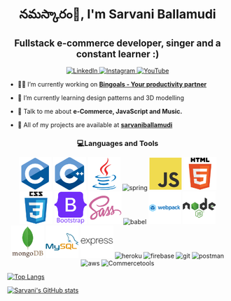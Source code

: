 <h1 align="center">నమస్కారం🙏, I'm Sarvani Ballamudi</h1>
<h2 align="center">Fullstack e-commerce developer, singer and a constant learner :)</h2>

<p align="center">
    <a href="https://www.linkedin.com/in/sarvaniballamudi/" target="blank">
    <img src="https://img.shields.io/badge/-Connect%20on%20LinkedIn-blue?style=flat-round&logo=Linkedin" alt="LinkedIn"> </a>
    <a href="https://www.instagram.com/sarvaniballamudi/" target="blank">
    <img src="https://img.shields.io/badge/-Follow%20on%20Instagram-hotpink?style=flat-round&logo=Instagram&logoColor=white" alt="Instagram"> </a>
    <a href="https://www.youtube.com/c/SarvaniBallamudi/featured" target="blank">
    <img src="https://img.shields.io/badge/-Subscribe%20to%20YouTube-red?style=flat-round&logo=YouTube&logoColor=white" alt="YouTube"> </a>
</p>

- 👩‍💻 I’m currently working on **[Bingoals - Your productivity partner](https://bingoals.vercel.app/)**

- 🌱 I’m currently learning design patterns and 3D modelling

- 💬 Talk to me about **e-Commerce, JavaScript and Music.**

- 🚀 All of my projects are available at **[sarvaniballamudi](https://sarvaniballamudi.github.io)**

<h3 align="center">💻Languages and Tools</h3>
<p align="center">
    <img src="https://raw.githubusercontent.com/devicons/devicon/master/icons/c/c-original.svg" alt="c" width="75" height="75"/> 
    <img src="https://raw.githubusercontent.com/devicons/devicon/master/icons/cplusplus/cplusplus-original.svg" alt="cplusplus" width="75" height="75"/>
    <img src="https://raw.githubusercontent.com/devicons/devicon/master/icons/java/java-original.svg" alt="java" width="75" height="75"/>
    <img src="https://www.vectorlogo.zone/logos/springio/springio-icon.svg" alt="spring" width="75" height="75"/> 
    <img src="https://raw.githubusercontent.com/devicons/devicon/master/icons/javascript/javascript-original.svg" alt="javascript" width="75" height="75"/> 
    <img src="https://raw.githubusercontent.com/devicons/devicon/master/icons/html5/html5-original-wordmark.svg" alt="html5" width="75" height="75"/> 
    <img src="https://raw.githubusercontent.com/devicons/devicon/master/icons/css3/css3-original-wordmark.svg" alt="css3" width="75" height="75"/> 
    <img src="https://raw.githubusercontent.com/devicons/devicon/master/icons/bootstrap/bootstrap-plain-wordmark.svg" alt="bootstrap" width="75" height="75"/> 
    <img src="https://raw.githubusercontent.com/devicons/devicon/master/icons/sass/sass-original.svg" alt="sass" width="75" height="75"/> 
    <img src="https://www.vectorlogo.zone/logos/babeljs/babeljs-icon.svg" alt="babel" width="75" height="75"/>
    <img src="https://raw.githubusercontent.com/devicons/devicon/d00d0969292a6569d45b06d3f350f463a0107b0d/icons/webpack/webpack-original-wordmark.svg" alt="webpack" width="75" height="75"/> 
    <img src="https://raw.githubusercontent.com/devicons/devicon/master/icons/nodejs/nodejs-original-wordmark.svg" alt="nodejs" width="75" height="75"/> 
    <img src="https://raw.githubusercontent.com/devicons/devicon/master/icons/mongodb/mongodb-original-wordmark.svg" alt="mongodb" width="75" height="75"/> 
    <img src="https://raw.githubusercontent.com/devicons/devicon/master/icons/mysql/mysql-original-wordmark.svg" alt="mysql" width="75" height="75"/>
    <img src="https://raw.githubusercontent.com/devicons/devicon/master/icons/express/express-original-wordmark.svg" alt="express" width="75" height="75"/>
    <img src="https://www.vectorlogo.zone/logos/heroku/heroku-icon.svg" alt="heroku" width="75" height="75"/> 
    <img src="https://www.vectorlogo.zone/logos/firebase/firebase-icon.svg" alt="firebase" width="75" height="75"/> 
    <img src="https://www.vectorlogo.zone/logos/git-scm/git-scm-icon.svg" alt="git" width="75" height="75"/> 
    <img src="https://www.vectorlogo.zone/logos/getpostman/getpostman-icon.svg" alt="postman" width="75" height="75"/> 
    <img src="https://unpkg.com/simple-icons@7.6.0/icons/awslambda.svg" alt="aws" width="75" height="75"/>
    <img src="https://miro.medium.com/max/880/1*uJtDInp-898r9mibIxu5oQ.png" alt="Commercetools" height="75" />
</p>

[![Top Langs](https://github-readme-stats.vercel.app/api/top-langs/?username=sarvaniballamudi)](https://github.com/anuraghazra/github-readme-stats)

[![Sarvani's GitHub stats](https://github-readme-stats.vercel.app/api?username=sarvaniballamudi)](https://github.com/anuraghazra/github-readme-stats)
